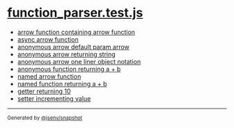 # [function_parser.test.js](../function_parser.test.js)



- [arrow function containing arrow function](arrow_function_containing_arrow_function/arrow_function_containing_arrow_function.md)
- [async arrow function](async_arrow_function/async_arrow_function.md)
- [anonymous arrow default param arrow](anonymous_arrow_default_param_arrow/anonymous_arrow_default_param_arrow.md)
- [anonymous arrow returning string](anonymous_arrow_returning_string/anonymous_arrow_returning_string.md)
- [anonymous arrow one liner object notation](anonymous_arrow_one_liner_object_notation/anonymous_arrow_one_liner_object_notation.md)
- [anonymous function returning a + b](anonymous_function_returning_a_+_b/anonymous_function_returning_a_+_b.md)
- [named arrow function](named_arrow_function/named_arrow_function.md)
- [named function returning a + b](named_function_returning_a_+_b/named_function_returning_a_+_b.md)
- [getter returning 10](getter_returning_10/getter_returning_10.md)
- [setter incrementing value](setter_incrementing_value/setter_incrementing_value.md)

---

<sub>
  Generated by <a href="https://github.com/jsenv/core/tree/main/packages/independent/snapshot">@jsenv/snapshot</a>
</sub>